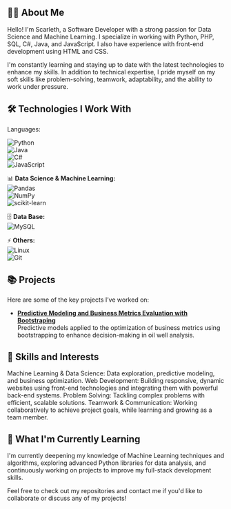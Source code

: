 ## 👩‍💻 About Me

Hello! I'm Scarleth, a Software Developer with a strong passion for Data Science and Machine Learning. I specialize in working with Python, PHP, SQL, C#, Java, and JavaScript. I also have experience with front-end development using HTML and CSS.

I'm constantly learning and staying up to date with the latest technologies to enhance my skills. In addition to technical expertise, I pride myself on my soft skills like problem-solving, teamwork, adaptability, and the ability to work under pressure.

## 🛠️ Technologies I Work With

Languages:

![Python](https://img.shields.io/badge/Python-3776AB?style=for-the-badge&logo=python&logoColor=white)  
![Java](https://img.shields.io/badge/Java-ED8B00?style=for-the-badge&logo=openjdk&logoColor=white)  
![C#](https://img.shields.io/badge/C%23-239120?style=for-the-badge&logo=c-sharp&logoColor=white)  
![JavaScript](https://img.shields.io/badge/JavaScript-F7DF1E?style=for-the-badge&logo=javascript&logoColor=black)  

📊 **Data Science & Machine Learning:**  
![Pandas](https://img.shields.io/badge/Pandas-150458?style=for-the-badge&logo=pandas&logoColor=white)  
![NumPy](https://img.shields.io/badge/NumPy-013243?style=for-the-badge&logo=numpy&logoColor=white)  
![scikit-learn](https://img.shields.io/badge/scikit--learn-F7931E?style=for-the-badge&logo=scikit-learn&logoColor=white)  

🗄️ **Data Base:**  
![MySQL](https://img.shields.io/badge/MySQL-4479A1?style=for-the-badge&logo=mysql&logoColor=white)  

⚡ **Others:**  
![Linux](https://img.shields.io/badge/Linux-FCC624?style=for-the-badge&logo=linux&logoColor=black)  
![Git](https://img.shields.io/badge/Git-F05032?style=for-the-badge&logo=git&logoColor=white)  

## 📚 Projects
  
Here are some of the key projects I’ve worked on:

- **[Predictive Modeling and Business Metrics Evaluation with Bootstraping](https://github.com/Scarleth6o6/proyecto_pozos_petroleros)**  
   Predictive models applied to the optimization of business metrics using bootstrapping to enhance decision-making in oil well analysis.


## 🎯 Skills and Interests

Machine Learning & Data Science: Data exploration, predictive modeling, and business optimization.
Web Development: Building responsive, dynamic websites using front-end technologies and integrating them with powerful back-end systems.
Problem Solving: Tackling complex problems with efficient, scalable solutions.
Teamwork & Communication: Working collaboratively to achieve project goals, while learning and growing as a team member.

## 🌱 What I'm Currently Learning

I'm currently deepening my knowledge of Machine Learning techniques and algorithms, exploring advanced Python libraries for data analysis, and continuously working on projects to improve my full-stack development skills.

Feel free to check out my repositories and contact me if you'd like to collaborate or discuss any of my projects! 
